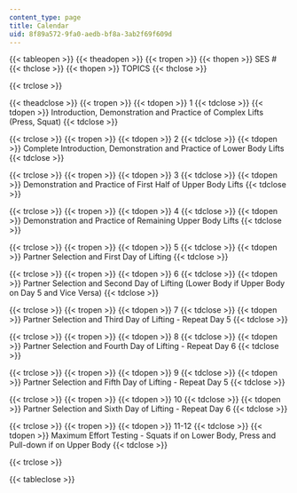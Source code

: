 ```yaml
---
content_type: page
title: Calendar
uid: 8f89a572-9fa0-aedb-bf8a-3ab2f69f609d
---
```


{{< tableopen >}}
{{< theadopen >}}
{{< tropen >}}
{{< thopen >}}
SES #
{{< thclose >}}
{{< thopen >}}
TOPICS
{{< thclose >}}

{{< trclose >}}

{{< theadclose >}}
{{< tropen >}}
{{< tdopen >}}
1
{{< tdclose >}}
{{< tdopen >}}
Introduction, Demonstration and Practice of Complex Lifts (Press, Squat)
{{< tdclose >}}

{{< trclose >}}
{{< tropen >}}
{{< tdopen >}}
2
{{< tdclose >}}
{{< tdopen >}}
Complete Introduction, Demonstration and Practice of Lower Body Lifts
{{< tdclose >}}

{{< trclose >}}
{{< tropen >}}
{{< tdopen >}}
3
{{< tdclose >}}
{{< tdopen >}}
Demonstration and Practice of First Half of Upper Body Lifts
{{< tdclose >}}

{{< trclose >}}
{{< tropen >}}
{{< tdopen >}}
4
{{< tdclose >}}
{{< tdopen >}}
Demonstration and Practice of Remaining Upper Body Lifts
{{< tdclose >}}

{{< trclose >}}
{{< tropen >}}
{{< tdopen >}}
5
{{< tdclose >}}
{{< tdopen >}}
Partner Selection and First Day of Lifting
{{< tdclose >}}

{{< trclose >}}
{{< tropen >}}
{{< tdopen >}}
6
{{< tdclose >}}
{{< tdopen >}}
Partner Selection and Second Day of Lifting (Lower Body if Upper Body on Day 5 and Vice Versa)
{{< tdclose >}}

{{< trclose >}}
{{< tropen >}}
{{< tdopen >}}
7
{{< tdclose >}}
{{< tdopen >}}
Partner Selection and Third Day of Lifting - Repeat Day 5
{{< tdclose >}}

{{< trclose >}}
{{< tropen >}}
{{< tdopen >}}
8
{{< tdclose >}}
{{< tdopen >}}
Partner Selection and Fourth Day of Lifting - Repeat Day 6
{{< tdclose >}}

{{< trclose >}}
{{< tropen >}}
{{< tdopen >}}
9
{{< tdclose >}}
{{< tdopen >}}
Partner Selection and Fifth Day of Lifting - Repeat Day 5
{{< tdclose >}}

{{< trclose >}}
{{< tropen >}}
{{< tdopen >}}
10
{{< tdclose >}}
{{< tdopen >}}
Partner Selection and Sixth Day of Lifting - Repeat Day 6
{{< tdclose >}}

{{< trclose >}}
{{< tropen >}}
{{< tdopen >}}
11-12
{{< tdclose >}}
{{< tdopen >}}
Maximum Effort Testing - Squats if on Lower Body, Press and Pull-down if on Upper Body
{{< tdclose >}}

{{< trclose >}}

{{< tableclose >}}